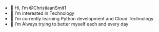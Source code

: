- 👋 Hi, I’m @ChristiaanSmit1
- 👀 I’m interested in Technology
- 🌱 I’m currently learning Python development and Cloud Technology
- 🙂 I’m Always trying to better myself each and every day
